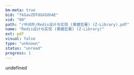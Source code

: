 ```yaml
---
bm-meta: true
bid: "fkGavZDTdGXGUhAE"
vid: "00"
path: "/中间件/Redis设计与实现 (黄健宏著) (Z-Library).pdf"
name: "Redis设计与实现 (黄健宏著) (Z-Library)"
ext: pdf
visual: false
type: "unknown"
status: "unread"
progress: 1
---
```

undefined